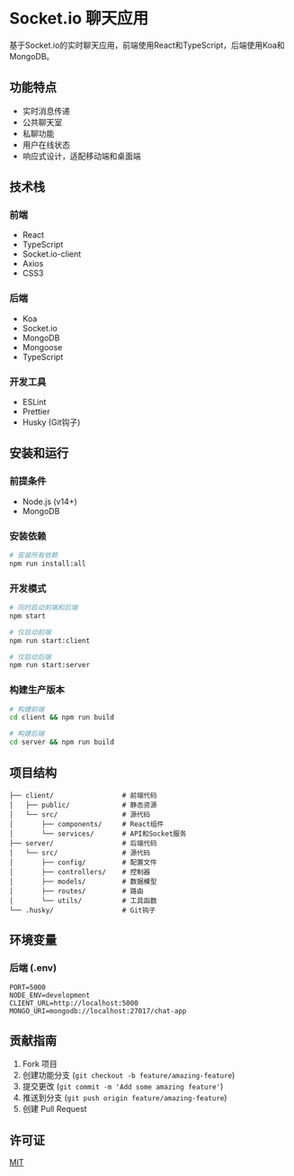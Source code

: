 # Socket.io 聊天应用

基于Socket.io的实时聊天应用，前端使用React和TypeScript，后端使用Koa和MongoDB。

## 功能特点

- 实时消息传递
- 公共聊天室
- 私聊功能
- 用户在线状态
- 响应式设计，适配移动端和桌面端

## 技术栈

### 前端

- React
- TypeScript
- Socket.io-client
- Axios
- CSS3

### 后端

- Koa
- Socket.io
- MongoDB
- Mongoose
- TypeScript

### 开发工具

- ESLint
- Prettier
- Husky (Git钩子)

## 安装和运行

### 前提条件

- Node.js (v14+)
- MongoDB

### 安装依赖

```bash
# 安装所有依赖
npm run install:all
```

### 开发模式

```bash
# 同时启动前端和后端
npm start

# 仅启动前端
npm run start:client

# 仅启动后端
npm run start:server
```

### 构建生产版本

```bash
# 构建前端
cd client && npm run build

# 构建后端
cd server && npm run build
```

## 项目结构

```
├── client/                 # 前端代码
│   ├── public/             # 静态资源
│   └── src/                # 源代码
│       ├── components/     # React组件
│       └── services/       # API和Socket服务
├── server/                 # 后端代码
│   └── src/                # 源代码
│       ├── config/         # 配置文件
│       ├── controllers/    # 控制器
│       ├── models/         # 数据模型
│       ├── routes/         # 路由
│       └── utils/          # 工具函数
└── .husky/                 # Git钩子
```

## 环境变量

### 后端 (.env)

```
PORT=5000
NODE_ENV=development
CLIENT_URL=http://localhost:5000
MONGO_URI=mongodb://localhost:27017/chat-app
```

## 贡献指南

1. Fork 项目
2. 创建功能分支 (`git checkout -b feature/amazing-feature`)
3. 提交更改 (`git commit -m 'Add some amazing feature'`)
4. 推送到分支 (`git push origin feature/amazing-feature`)
5. 创建 Pull Request

## 许可证

[MIT](LICENSE)
